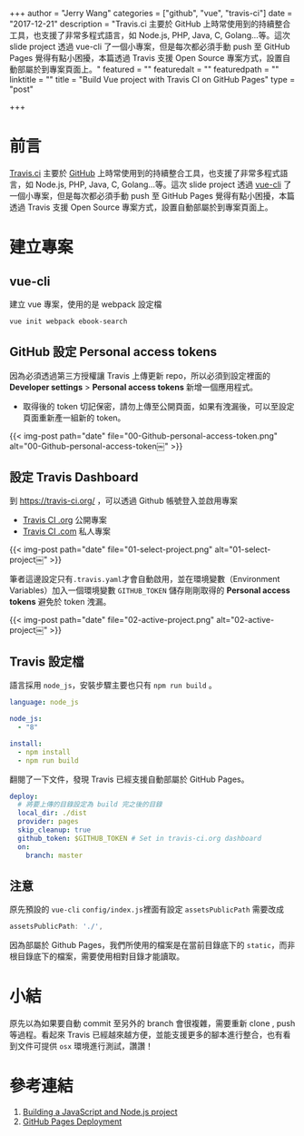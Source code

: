 +++
author = "Jerry Wang"
categories = ["github", "vue", "travis-ci"]
date = "2017-12-21"
description = "Travis.ci 主要於 GitHub 上時常使用到的持續整合工具，也支援了非常多程式語言，如 Node.js, PHP, Java, C, Golang…等。這次 slide project 透過 vue-cli 了一個小專案，但是每次都必須手動 push 至 GitHub Pages 覺得有點小困擾，本篇透過 Travis 支援 Open Source 專案方式，設置自動部屬於到專案頁面上。"
featured = ""
featuredalt = ""
featuredpath = ""
linktitle = ""
title = "Build Vue project with Travis CI on GitHub Pages"
type = "post"

+++

# 前言

[Travis.ci](https://travis-ci.org/) 主要於 [GitHub](https://github.com/) 上時常使用到的持續整合工具，也支援了非常多程式語言，如 Node.js, PHP, Java, C, Golang...等。這次 slide project 透過 [vue-cli](https://github.com/vuejs/vue-cli) 了一個小專案，但是每次都必須手動 push 至 GitHub Pages 覺得有點小困擾，本篇透過 Travis 支援 Open Source 專案方式，設置自動部屬於到專案頁面上。



# 建立專案



##  vue-cli

建立 vue 專案，使用的是 webpack 設定檔

```bash
vue init webpack ebook-search
```



## GitHub 設定 Personal access tokens

因為必須透過第三方授權讓 Travis 上傳更新 repo，所以必須到設定裡面的 **Developer settings** > **Personal access tokens** 新增一個應用程式。

* 取得後的 token 切記保密，請勿上傳至公開頁面，如果有洩漏後，可以至設定頁面重新產一組新的 token。

{{< img-post path="date" file="00-Github-personal-access-token.png" alt="00-Github-personal-access-token￼"  >}}


## 設定 Travis Dashboard

到 https://travis-ci.org/ ，可以透過 Github 帳號登入並啟用專案

* [Travis CI .org](https://travis-ci.org/auth) 公開專案
* [Travis CI .com](https://travis-ci.com/auth) 私人專案

{{< img-post path="date" file="01-select-project.png" alt="01-select-project￼"  >}}

筆者這邊設定只有`.travis.yaml`才會自動啟用，並在環境變數（Environment Variables）加入一個環境變數 `GITHUB_TOKEN` 儲存剛剛取得的  **Personal access tokens** 避免於 token 洩漏。

{{< img-post path="date" file="02-active-project.png" alt="02-active-project￼"  >}}

## Travis 設定檔

語言採用 `node_js`，安裝步驟主要也只有 `npm run build` 。

```yaml
language: node_js

node_js:
  - "8"

install:
  - npm install
  - npm run build
```

翻閱了一下文件，發現 Travis 已經支援自動部屬於 GitHub Pages。

```yaml
deploy:
  # 將要上傳的目錄設定為 build 完之後的目錄
  local_dir: ./dist
  provider: pages
  skip_cleanup: true
  github_token: $GITHUB_TOKEN # Set in travis-ci.org dashboard
  on:
    branch: master
```



## 注意

原先預設的 `vue-cli` `config/index.js`裡面有設定 `assetsPublicPath` 需要改成

```js
assetsPublicPath: './',
```

因為部屬於 Github Pages，我們所使用的檔案是在當前目錄底下的 `static`，而非根目錄底下的檔案，需要使用相對目錄才能讀取。



# 小結

原先以為如果要自動 commit 至另外的 branch 會很複雜，需要重新 clone , push 等過程。看起來  Travis 已經越來越方便，並能支援更多的腳本進行整合，也有看到文件可提供 `osx` 環境進行測試，讚讚！



# 參考連結

1. [Building a JavaScript and Node.js project](https://docs.travis-ci.com/user/languages/javascript-with-nodejs/)
2. [GitHub Pages Deployment](https://docs.travis-ci.com/user/deployment/pages/)
